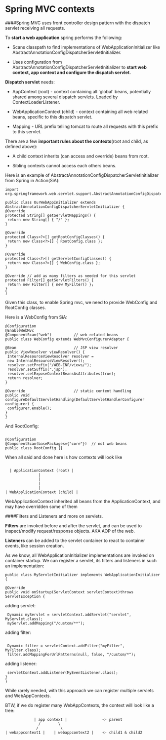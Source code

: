 # Spring MVC contexts


####Spring MVC uses front controller design pattern with the dispatch servlet receiving all requests.

To **start a web application** spring performs the following:

* Scans classpath to find implementations of WebApplicationInitializer like AbstractAnnotationConfigDispatcherServletInitializer.

* Uses configuration from AbstractAnnotationConfigDispatcherServletInitializer to **start web context, app context and configure the dispatch servlet.**

**Dispatch servlet** needs:

* AppContext (root) - context containing all 'global' beans, potentially shared among several dispatch servlets. Loaded by ContextLoaderListener.

* WebApplicationContext (child) - context containing all web related beans, specific to this dispatch servlet.

* Mapping - URL prefix telling tomcat to route all requests with this prefix to this servlet.

There are a few **important rules about the contexts**(root and child, as defined above):

* A child context inherits (can access and override) beans from root.

* Sibling contexts cannot access each others beans.


Here is an example of AbstractAnnotationConfigDispatcherServletInitializer from Spring in Action(SiA):

```
import org.springframework.web.servlet.support.AbstractAnnotationConfigDispatcherServletInitializer;

public class OurWebAppInitializer extends AbstractAnnotationConfigDispatcherServletInitializer {
@Override
protected String[] getServletMappings() {
 return new String[] { "/" };
}

@Override
protected Class<?>[] getRootConfigClasses() {
 return new Class<?>[] { RootConfig.class };
}

@Override
protected Class<?>[] getServletConfigClasses() {
 return new Class<?>[] { WebConfig.class };
}

@Override // add as many filters as needed for this servlet
protected Filter[] getServletFilters() {
 return new Filter[] { new MyFilter() };
}
}

```

Given this class, to enable Spring mvc, we need to provide WebConfig and RootConfig classes.

Here is a WebConfig from SiA:
```
@Configuration
@EnableWebMvc
@ComponentScan("web")          // web related beans
public class WebConfig extends WebMvcConfigurerAdapter {

@Bean                          // JSP view resolver
public ViewResolver viewResolver() {
 InternalResourceViewResolver resolver =
 new InternalResourceViewResolver();
 resolver.setPrefix("/WEB-INF/views/");
 resolver.setSuffix(".jsp");
 resolver.setExposeContextBeansAsAttributes(true);
 return resolver;
}

@Override                      // static content handling
public void configureDefaultServletHandling(DefaultServletHandlerConfigurer configurer) {
 configurer.enable();
}
}
```


And RootConfig:

```

@Configuration
@ComponentScan(basePackages={"core"})  // not web beans
public class RootConfig {}
```


When all said and done here is how contexts will look like

```

  | ApplicationContext (root) |
               |
               |
               |
               |
| WebApplicationContext (child) |

```
WebApplicationContext inherited all beans from the ApplicationContext, and may have overridden some of them

####Filters and Listeners and more on servlets.

**Filters** are invoked before and after the servlet, and can be used to inspect/modify request/response objects. AKA AOP of the web.

**Listeners** can be added to the servlet container to react to container events, like session creation.

As we know, all WebApplicationInitializer implementations are invoked on container startup.
We can register a servlet, its filters and listeners in such an implementation:

```
public class MyServletInitializer implements WebApplicationInitializer {

@Override
public void onStartup(ServletContext servletContext)throws ServletException {

```
adding servlet:
```
 Dynamic myServlet = servletContext.addServlet("servlet", MyServlet.class);
 myServlet.addMapping("/custom/**");
```
adding filter:
```

 Dynamic filter = servletContext.addFilter("myFilter", MyFilter.class);
 filter.addMappingForUrlPatterns(null, false, "/custom/*");

```
adding listener:
```
 servletContext.addListener(MyEventListener.class);
}
}

```
While rarely needed, with this approach we can register multiple servlets and WebAppContexts.

BTW, if we do register many WebAppContexts, the context will look like a tree:
```
             | app context |                <- parent
               /        \
              /          \
| webappcontext1 |    | webappcontext2 |    <- child1 & child2
```
